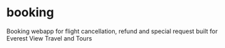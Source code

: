 # booking
Booking webapp for flight cancellation, refund and special request built for Everest View Travel and Tours
